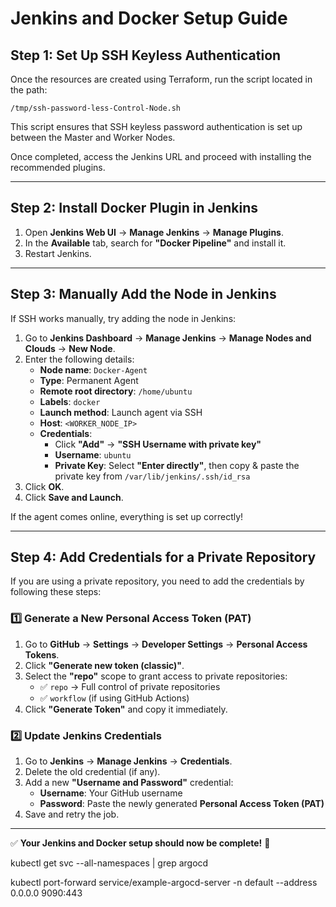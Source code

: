 # Jenkins and Docker Setup Guide

## Step 1: Set Up SSH Keyless Authentication

Once the resources are created using Terraform, run the script located in the path:

```
/tmp/ssh-password-less-Control-Node.sh
```

This script ensures that SSH keyless password authentication is set up between the Master and Worker Nodes.

Once completed, access the Jenkins URL and proceed with installing the recommended plugins.

---

## Step 2: Install Docker Plugin in Jenkins

1. Open **Jenkins Web UI** → **Manage Jenkins** → **Manage Plugins**.
2. In the **Available** tab, search for **"Docker Pipeline"** and install it.
3. Restart Jenkins.

---

## Step 3: Manually Add the Node in Jenkins

If SSH works manually, try adding the node in Jenkins:

1. Go to **Jenkins Dashboard** → **Manage Jenkins** → **Manage Nodes and Clouds** → **New Node**.
2. Enter the following details:
   - **Node name**: `Docker-Agent`
   - **Type**: Permanent Agent
   - **Remote root directory**: `/home/ubuntu`
   - **Labels**: `docker`
   - **Launch method**: Launch agent via SSH
   - **Host**: `<WORKER_NODE_IP>`
   - **Credentials**:
     - Click **"Add"** → **"SSH Username with private key"**
     - **Username**: `ubuntu`
     - **Private Key**: Select **"Enter directly"**, then copy & paste the private key from `/var/lib/jenkins/.ssh/id_rsa`
3. Click **OK**.
4. Click **Save and Launch**.

If the agent comes online, everything is set up correctly!

---

## Step 4: Add Credentials for a Private Repository

If you are using a private repository, you need to add the credentials by following these steps:

### **1️⃣ Generate a New Personal Access Token (PAT)**

1. Go to **GitHub** → **Settings** → **Developer Settings** → **Personal Access Tokens**.
2. Click **"Generate new token (classic)"**.
3. Select the **"repo"** scope to grant access to private repositories:
   - ✅ `repo` → Full control of private repositories
   - ✅ `workflow` (if using GitHub Actions)
4. Click **"Generate Token"** and copy it immediately.

### **2️⃣ Update Jenkins Credentials**

1. Go to **Jenkins** → **Manage Jenkins** → **Credentials**.
2. Delete the old credential (if any).
3. Add a new **"Username and Password"** credential:
   - **Username**: Your GitHub username
   - **Password**: Paste the newly generated **Personal Access Token (PAT)**
4. Save and retry the job.

---

✅ **Your Jenkins and Docker setup should now be complete!** 🎉

kubectl get svc --all-namespaces | grep argocd

kubectl port-forward service/example-argocd-server -n default --address 0.0.0.0 9090:443

